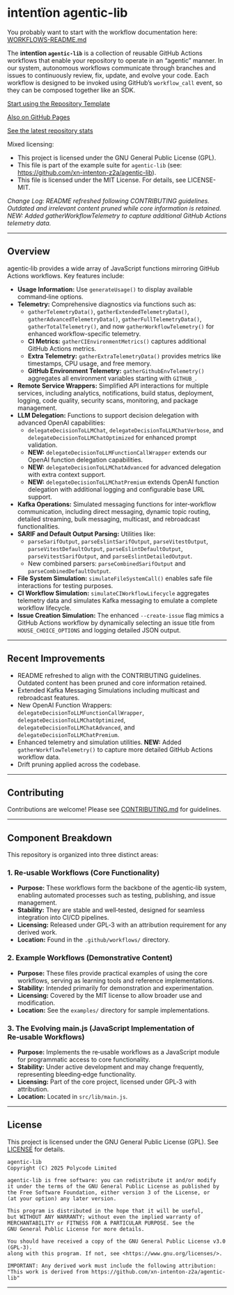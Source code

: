 # intentïon agentic-lib

You probably want to start with the workflow documentation here: [WORKFLOWS-README.md](https://github.com/xn-intenton-z2a/agentic-lib/blob/main/WORKFLOWS-README.md)

The **intentïon `agentic-lib`** is a collection of reusable GitHub Actions workflows that enable your repository to operate in an “agentic” manner. In our system, autonomous workflows communicate through branches and issues to continuously review, fix, update, and evolve your code. Each workflow is designed to be invoked using GitHub’s `workflow_call` event, so they can be composed together like an SDK.

[Start using the Repository Template](https://github.com/xn-intenton-z2a/repository0)

[Also on GitHub Pages](https://xn-intenton-z2a.github.io/agentic-lib/index.html)

[See the latest repository stats](https://xn-intenton-z2a.github.io/agentic-lib/latest.html)

Mixed licensing:
* This project is licensed under the GNU General Public License (GPL).
* This file is part of the example suite for `agentic-lib` (see: https://github.com/xn-intenton-z2a/agentic-lib).
* This file is licensed under the MIT License. For details, see LICENSE-MIT.

*Change Log: README refreshed following CONTRIBUTING guidelines. Outdated and irrelevant content pruned while core information is retained. NEW: Added gatherWorkflowTelemetry to capture additional GitHub Actions telemetry data.*

---

## Overview

agentic‑lib provides a wide array of JavaScript functions mirroring GitHub Actions workflows. Key features include:

- **Usage Information:** Use `generateUsage()` to display available command‑line options.
- **Telemetry:** Comprehensive diagnostics via functions such as:
  - `gatherTelemetryData()`, `gatherExtendedTelemetryData()`, `gatherAdvancedTelemetryData()`, `gatherFullTelemetryData()`, `gatherTotalTelemetry()`, and now `gatherWorkflowTelemetry()` for enhanced workflow-specific telemetry.
  - **CI Metrics:** `gatherCIEnvironmentMetrics()` captures additional GitHub Actions metrics.
  - **Extra Telemetry:** `gatherExtraTelemetryData()` provides metrics like timestamps, CPU usage, and free memory.
  - **GitHub Environment Telemetry:** `gatherGithubEnvTelemetry()` aggregates all environment variables starting with `GITHUB_`.
- **Remote Service Wrappers:** Simplified API interactions for multiple services, including analytics, notifications, build status, deployment, logging, code quality, security scans, monitoring, and package management.
- **LLM Delegation:** Functions to support decision delegation with advanced OpenAI capabilities:
  - `delegateDecisionToLLMChat`, `delegateDecisionToLLMChatVerbose`, and `delegateDecisionToLLMChatOptimized` for enhanced prompt validation.
  - **NEW:** `delegateDecisionToLLMFunctionCallWrapper` extends our OpenAI function delegation capabilities.
  - **NEW:** `delegateDecisionToLLMChatAdvanced` for advanced delegation with extra context support.
  - **NEW:** `delegateDecisionToLLMChatPremium` extends OpenAI function delegation with additional logging and configurable base URL support.
- **Kafka Operations:** Simulated messaging functions for inter‑workflow communication, including direct messaging, dynamic topic routing, detailed streaming, bulk messaging, multicast, and rebroadcast functionalities.
- **SARIF and Default Output Parsing:** Utilities like:
  - `parseSarifOutput`, `parseEslintSarifOutput`, `parseVitestOutput`, `parseVitestDefaultOutput`, `parseEslintDefaultOutput`, `parseVitestSarifOutput`, and `parseEslintDetailedOutput`.
  - New combined parsers: `parseCombinedSarifOutput` and `parseCombinedDefaultOutput`.
- **File System Simulation:** `simulateFileSystemCall()` enables safe file interactions for testing purposes.
- **CI Workflow Simulation:** `simulateCIWorkflowLifecycle` aggregates telemetry data and simulates Kafka messaging to emulate a complete workflow lifecycle.
- **Issue Creation Simulation:** The enhanced `--create-issue` flag mimics a GitHub Actions workflow by dynamically selecting an issue title from `HOUSE_CHOICE_OPTIONS` and logging detailed JSON output.

---

## Recent Improvements

- README refreshed to align with the CONTRIBUTING guidelines. Outdated content has been pruned and core information retained.
- Extended Kafka Messaging Simulations including multicast and rebroadcast features.
- New OpenAI Function Wrappers: `delegateDecisionToLLMFunctionCallWrapper`, `delegateDecisionToLLMChatOptimized`, `delegateDecisionToLLMChatAdvanced`, and `delegateDecisionToLLMChatPremium`.
- Enhanced telemetry and simulation utilities. **NEW:** Added `gatherWorkflowTelemetry()` to capture more detailed GitHub Actions workflow data.
- Drift pruning applied across the codebase.

---

## Contributing

Contributions are welcome! Please see [CONTRIBUTING.md](CONTRIBUTING.md) for guidelines.

---

## Component Breakdown

This repository is organized into three distinct areas:

### 1. Re‑usable Workflows (Core Functionality)
- **Purpose:** These workflows form the backbone of the agentic‑lib system, enabling automated processes such as testing, publishing, and issue management.
- **Stability:** They are stable and well‑tested, designed for seamless integration into CI/CD pipelines.
- **Licensing:** Released under GPL‑3 with an attribution requirement for any derived work.
- **Location:** Found in the `.github/workflows/` directory.

### 2. Example Workflows (Demonstrative Content)
- **Purpose:** These files provide practical examples of using the core workflows, serving as learning tools and reference implementations.
- **Stability:** Intended primarily for demonstration and experimentation.
- **Licensing:** Covered by the MIT license to allow broader use and modification.
- **Location:** See the `examples/` directory for sample implementations.

### 3. The Evolving main.js (JavaScript Implementation of Re‑usable Workflows)
- **Purpose:** Implements the re‑usable workflows as a JavaScript module for programmatic access to core functionality.
- **Stability:** Under active development and may change frequently, representing bleeding‑edge functionality.
- **Licensing:** Part of the core project, licensed under GPL‑3 with attribution.
- **Location:** Located in `src/lib/main.js`.

---

## License

This project is licensed under the GNU General Public License (GPL). See [LICENSE](LICENSE) for details.

```
agentic-lib
Copyright (C) 2025 Polycode Limited

agentic-lib is free software: you can redistribute it and/or modify
it under the terms of the GNU General Public License as published by
the Free Software Foundation, either version 3 of the License, or
(at your option) any later version.

This program is distributed in the hope that it will be useful,
but WITHOUT ANY WARRANTY; without even the implied warranty of
MERCHANTABILITY or FITNESS FOR A PARTICULAR PURPOSE. See the
GNU General Public License for more details.

You should have received a copy of the GNU General Public License v3.0 (GPL‑3).
along with this program. If not, see <https://www.gnu.org/licenses/>.

IMPORTANT: Any derived work must include the following attribution:
"This work is derived from https://github.com/xn-intenton-z2a/agentic-lib"
```

---
